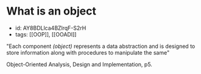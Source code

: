 # What is an object
* id: AY8BDLlca4BZlrqF-S2rH
* tags: [[OOP]], [[OOADI]]

"Each component *(object)* represents a data abstraction and is designed to store information along with procedures to manipulate the same"

Object-Oriented Analysis, Design and Implementation, p5.